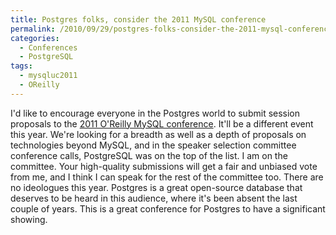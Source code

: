```yaml
---
title: Postgres folks, consider the 2011 MySQL conference
permalink: /2010/09/29/postgres-folks-consider-the-2011-mysql-conference/
categories:
  - Conferences
  - PostgreSQL
tags:
  - mysqluc2011
  - OReilly
---
```

I'd like to encourage everyone in the Postgres world to submit session proposals to the [2011 O'Reilly MySQL conference][1]. It'll be a different event this year. We're looking for a breadth as well as a depth of proposals on technologies beyond MySQL, and in the speaker selection committee conference calls, PostgreSQL was on the top of the list. I am on the committee. Your high-quality submissions will get a fair and unbiased vote from me, and I think I can speak for the rest of the committee too. There are no ideologues this year. Postgres is a great open-source database that deserves to be heard in this audience, where it's been absent the last couple of years. This is a great conference for Postgres to have a significant showing.

 [1]: http://en.oreilly.com/mysql2011/
